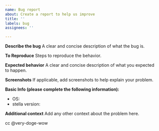 ```yaml
---
name: Bug report
about: Create a report to help us improve
title: ''
labels: bug
assignees: ''

---
```


**Describe the bug**
A clear and concise description of what the bug is.

**To Reproduce**
Steps to reproduce the behavior.

**Expected behavior**
A clear and concise description of what you expected to happen.

**Screenshots**
If applicable, add screenshots to help explain your problem.

**Basic Info (please complete the following information):**
 - OS:
 - stella version:

**Additional context**
Add any other context about the problem here.

cc @very-doge-wow
